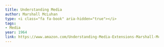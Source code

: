 ```yaml
---
title: Understanding Media
author: Marshall McLuhan
type: <i class="fa fa-book" aria-hidden="true"></i>
tags:
- Media
year: 1964
link: https://www.amazon.com/Understanding-Media-Extensions-Marshall-McLuhan/dp/0262631598/ref=sr_1_2?ie=UTF8&qid=1505531397&sr=8-2&keywords=understanding+media
---
```

